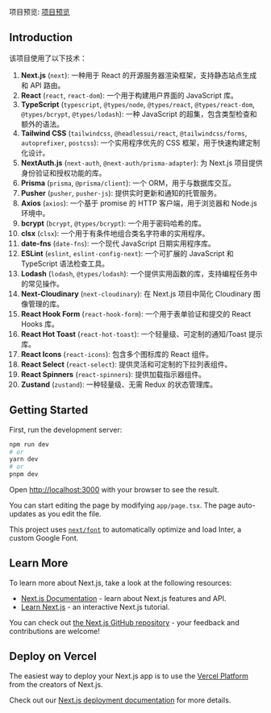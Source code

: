 项目预览: [项目预览](https://chat-group-go.vercel.app/)

## Introduction

该项目使用了以下技术：

1. **Next.js** (`next`): 一种用于 React 的开源服务器渲染框架，支持静态站点生成和 API 路由。
2. **React** (`react`, `react-dom`): 一个用于构建用户界面的 JavaScript 库。
3. **TypeScript** (`typescript`, `@types/node`, `@types/react`, `@types/react-dom`, `@types/bcrypt`, `@types/lodash`): 一种 JavaScript 的超集，包含类型检查和额外的语法。
4. **Tailwind CSS** (`tailwindcss`, `@headlessui/react`, `@tailwindcss/forms`, `autoprefixer`, `postcss`): 一个实用程序优先的 CSS 框架，用于快速构建定制化设计。
5. **NextAuth.js** (`next-auth`, `@next-auth/prisma-adapter`): 为 Next.js 项目提供身份验证和授权功能的库。
6. **Prisma** (`prisma`, `@prisma/client`): 一个 ORM，用于与数据库交互。
7. **Pusher** (`pusher`, `pusher-js`): 提供实时更新和通知的托管服务。
8. **Axios** (`axios`): 一个基于 promise 的 HTTP 客户端，用于浏览器和 Node.js 环境中。
9. **bcrypt** (`bcrypt`, `@types/bcrypt`): 一个用于密码哈希的库。
10. **clsx** (`clsx`): 一个用于有条件地组合类名字符串的实用程序。
11. **date-fns** (`date-fns`): 一个现代 JavaScript 日期实用程序库。
12. **ESLint** (`eslint`, `eslint-config-next`): 一个可扩展的 JavaScript 和 TypeScript 语法检查工具。
13. **Lodash** (`lodash`, `@types/lodash`): 一个提供实用函数的库，支持编程任务中的常见操作。
14. **Next-Cloudinary** (`next-cloudinary`): 在 Next.js 项目中简化 Cloudinary 图像管理的库。
15. **React Hook Form** (`react-hook-form`): 一个用于表单验证和提交的 React Hooks 库。
16. **React Hot Toast** (`react-hot-toast`): 一个轻量级、可定制的通知/Toast 提示库。
17. **React Icons** (`react-icons`): 包含多个图标库的 React 组件。
18. **React Select** (`react-select`): 提供灵活和可定制的下拉列表组件。
19. **React Spinners** (`react-spinners`): 提供加载指示器组件。
20. **Zustand** (`zustand`): 一种轻量级、无需 Redux 的状态管理库。

## Getting Started

First, run the development server:

```bash
npm run dev
# or
yarn dev
# or
pnpm dev
```

Open [http://localhost:3000](http://localhost:3000) with your browser to see the result.

You can start editing the page by modifying `app/page.tsx`. The page auto-updates as you edit the file.

This project uses [`next/font`](https://nextjs.org/docs/basic-features/font-optimization) to automatically optimize and load Inter, a custom Google Font.

## Learn More

To learn more about Next.js, take a look at the following resources:

- [Next.js Documentation](https://nextjs.org/docs) - learn about Next.js features and API.
- [Learn Next.js](https://nextjs.org/learn) - an interactive Next.js tutorial.

You can check out [the Next.js GitHub repository](https://github.com/vercel/next.js/) - your feedback and contributions are welcome!

## Deploy on Vercel

The easiest way to deploy your Next.js app is to use the [Vercel Platform](https://vercel.com/new?utm_medium=default-template&filter=next.js&utm_source=create-next-app&utm_campaign=create-next-app-readme) from the creators of Next.js.

Check out our [Next.js deployment documentation](https://nextjs.org/docs/deployment) for more details.
